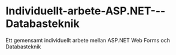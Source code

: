 Individuellt-arbete-ASP.NET---Databasteknik
===========================================

Ett gemensamt individuellt arbete mellan ASP.NET Web Forms och Databasteknik 
